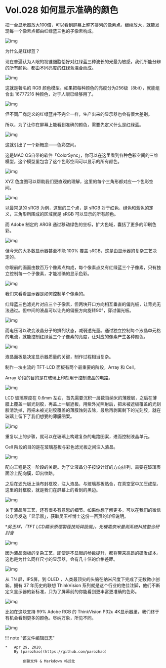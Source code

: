 # Vol.028 如何显示准确的颜色

把一台显示器放大100倍，可以看到屏幕上整齐排列的像素点。继续放大，就能发现每一个像素点都由红绿蓝三色的子像素构成。

![img](https://mmbiz.qpic.cn/mmbiz_gif/U6yRaDu1NaYbSu7r6cjkuQmnnyS76cbIciaricsZPNPibibqFvamAkzu12Fel4VkM7sZg8LUmibC1nFjUz5b3SCAIxA/640?wx_fmt=gif&tp=webp&wxfrom=5&wx_lazy=1)

为什么是红绿蓝？

现在普遍认为人眼的视锥细胞恰好对红绿蓝三种波长的光最为敏感，我们所能分辨的所有颜色，都由不同亮度的红绿蓝混合而成。

![img](https://mmbiz.qpic.cn/mmbiz_gif/U6yRaDu1NaYbSu7r6cjkuQmnnyS76cbIwMmrqTXcfWf4Pl93wnJbb3vziaU5Cg5t8814otkolM4vcH1MqeWiasow/640?wx_fmt=gif&tp=webp&wxfrom=5&wx_lazy=1)

这就是著名的 RGB 颜色模型。如果把每种颜色的亮度分为256级（8bit），就能组合出 16777216 种颜色，对于人眼已经够用了。

![img](https://mmbiz.qpic.cn/mmbiz_gif/U6yRaDu1NaYbSu7r6cjkuQmnnyS76cbIuEFtNPbMbDicwibPmiaRA8E08LqhbG8WzR3OY7A1ibia6wADC8yqU09EfbQ/640?wx_fmt=gif&tp=webp&wxfrom=5&wx_lazy=1)

但不同厂商定义的红绿蓝并不完全一样，生产出来的显示器也会有很大差别。

所以，为了让你在屏幕上能看到准确的颜色，需要先定义什么是红绿蓝。

![img](https://mmbiz.qpic.cn/mmbiz_gif/U6yRaDu1NaYbSu7r6cjkuQmnnyS76cbIdfu2nhYZYhfhzgzTFS0JyhwaWox2FhkTnbggyiahtjTp0KEy4HbJvZQ/640?wx_fmt=gif&tp=webp&wxfrom=5&wx_lazy=1)

这就引出了一个新概念——色彩空间。

这是MAC OS自带的软件「ColorSync」，你可以在这里看到各种色彩空间的三维模型，这个模型里包含了这个色彩空间可以显示的所有颜色。

![img](https://mmbiz.qpic.cn/mmbiz_gif/U6yRaDu1NaYbSu7r6cjkuQmnnyS76cbIeicBYeBiaDFRibtZeSjQ3FibEl9LicsvljYydoObrKibTnbToUUSHIehyj1A/640?wx_fmt=gif&tp=webp&wxfrom=5&wx_lazy=1)

XYZ 色度图可以帮助我们更直观的理解，这里的每个三角形都对应一个色彩空间。

![img](https://mmbiz.qpic.cn/mmbiz_png/U6yRaDu1NaYbSu7r6cjkuQmnnyS76cbITeV44nPqUP1zRfKWk9vhD11L6AnbiclDPj1W9poQegICALib0d13P7Zw/640?wx_fmt=png&tp=webp&wxfrom=5&wx_lazy=1&wx_co=1)

以最常见的 sRGB 为例，这里的三个点，是 sRGB 对于红色、绿色和蓝色的定义，三角形所围成的区域就是 sRGB 可以显示的所有颜色。

而 Adobe 制定的 ARGB 通过移动绿色的坐标，扩大色域，囊括了更多的印刷色彩。

![img](https://mmbiz.qpic.cn/mmbiz_gif/U6yRaDu1NaYbSu7r6cjkuQmnnyS76cbIoaO0ftgPgLkvQbJ2iaKwaqnpiakJJtavI27yxBSoCS6x6UVzEuQVGkFA/640?wx_fmt=gif&tp=webp&wxfrom=5&wx_lazy=1)

但今天的大多数显示器甚至不能 100% 覆盖 sRGB，这是由显示器的复杂工艺决定的。

你眼前的画面由数百万个像素点构成，每个像素点又有红绿蓝三个子像素，只有独立控制每一个子像素，才能准确的显示色彩。

![img](https://mmbiz.qpic.cn/mmbiz_gif/U6yRaDu1NaYbSu7r6cjkuQmnnyS76cbIL9BorCsmTbdLUibxuFBTBE450yV5R7Grxic1scMYtsF5JxK0QrHRYGtg/640?wx_fmt=gif&tp=webp&wxfrom=5&wx_lazy=1)

我们来看看显示器是如何控制单个像素的。

红绿蓝三色滤光片对应三个子像素，但两块开口方向相互垂直的偏光板，让背光无法通过。但中间的液晶可以让光的偏振方向旋转90°，穿过偏光板。

![img](https://mmbiz.qpic.cn/mmbiz_gif/U6yRaDu1NaYbSu7r6cjkuQmnnyS76cbIMriaG1N3e2PjRBzwWLqJz0rekrFq3akbo6dgV6zAxTWo9u44LIcpBjA/640?wx_fmt=gif&tp=webp&wxfrom=5&wx_lazy=1)

而电压可以改变液晶分子的排列状态，减弱透光量。通过独立控制每个液晶单元格的电流，就能控制红绿蓝三个子像素的亮度，让对应的像素产生各种颜色。

![img](https://mmbiz.qpic.cn/mmbiz_gif/U6yRaDu1NaYbSu7r6cjkuQmnnyS76cbIcHScqDKYGgNhdLJZTA0vHmvLVpMbIiaZDicAuicv1w1o0mbcEvze6GTuQ/640?wx_fmt=gif&tp=webp&wxfrom=5&wx_lazy=1)

液晶面板是决定显示器质量的关键，制作过程相当复杂。

制作一块主流的 TFT-LCD 面板有两个最重要的阶段，Array 和 Cell。

Array 阶段的目的是在玻璃上印刻用于控制液晶的电路。

![img](https://mmbiz.qpic.cn/mmbiz_png/U6yRaDu1NaYbSu7r6cjkuQmnnyS76cbIwlzTvU9xxg4sYdtblicLGzmpGb7If6yiaywgw9MxW1m1kv75p1ztCR3A/640?wx_fmt=png&tp=webp&wxfrom=5&wx_lazy=1&wx_co=1)

LCD 玻璃厚度在 0.6mm 左右，首先需要沉积一层数百纳米的薄膜层，之后在薄膜上覆盖一层光刻胶，再盖上一层遮板，用紫外光照射后，把未被遮板覆盖的光刻胶清洗掉，再把未被光刻胶覆盖的薄膜蚀刻去除，最后再剥离剩下的光刻胶，就在玻璃上留下了我们想要的薄膜图案。

![img](https://mmbiz.qpic.cn/mmbiz_gif/U6yRaDu1NaYbSu7r6cjkuQmnnyS76cbISCSrZgWONRIXvsSqFc478ocqWD8VV5tWmhMw1icXbyTgjRjicbz1td4g/640?wx_fmt=gif&tp=webp&wxfrom=5&wx_lazy=1)

重复以上的步骤，就可以在玻璃上构建复杂的电路图案，进而控制液晶单元。

Cell 阶段的目的是在玻璃基板与彩色滤光板之间注入液晶。

![img](https://mmbiz.qpic.cn/mmbiz_png/U6yRaDu1NaYbSu7r6cjkuQmnnyS76cbI3w8qxnw87BwLlW3iav5A1npw7Z6iaayn3L3dBfJtYUyj2BRhMfPWpVpA/640?wx_fmt=png&tp=webp&wxfrom=5&wx_lazy=1&wx_co=1)

配向工程是这一阶段的关键。为了让液晶分子按设计好的方向排列，需要在玻璃表面涂上配向膜，印出纹路。

之后在滤光板上涂布封框胶，注入液晶，与玻璃基板贴合，在真空室中加压成型。这里的封框胶，就是我们在屏幕上的看到的黑边。

![img](https://mmbiz.qpic.cn/mmbiz_gif/U6yRaDu1NaYbSu7r6cjkuQmnnyS76cbIZiazeUflGnnl3d222uyKYwXiae14nrsWibyCVKY8IBuLHo4ibYcb1eEbVg/640?wx_fmt=gif&tp=webp&wxfrom=5&wx_lazy=1)

关于液晶屏工艺，还有很多有意思的细节。如果你想了解更多，可以在我们的微信公众号发送「显示器」，获取吴玉祥博士这份一百页的详细说明。

**吳玉祥，「TFT LCD顯示原理製程技術與設備」，光機電奈米量測系統科技整合研討會*

![img](https://mmbiz.qpic.cn/mmbiz_gif/U6yRaDu1NaYbSu7r6cjkuQmnnyS76cbItY6V2XYNg73bLbbUDThiaIxkfreyFXwBkbJM42Y5WBJhxuoax0npmAw/640?wx_fmt=gif&tp=webp&wxfrom=5&wx_lazy=1)

因为液晶面板的复杂工艺，即使是不显眼的参数提升，都将带来高昂的研发成本。这也是为什么同样尺寸的显示器，会有几十倍的价格差距。

![img](https://mmbiz.qpic.cn/mmbiz_gif/U6yRaDu1NaYbSu7r6cjkuQmnnyS76cbINjqpSRwGt72kt3Z4NIDVHJKdibvxhkaU7u3p1hzBBJuyb0W6oBExhQw/640?wx_fmt=gif&tp=webp&wxfrom=5&wx_lazy=1)

从 TN 屏，IPS屏，到 OLED ，人类最顶尖的头脑在纳米尺度下完成了无数微小创新。拥有 37 年历史的联想 ThinkVision 系列就是这个行业的绝佳注脚，他们不断定义显示器的新标准，只为了屏幕前的你能看到更丰富更准确的色彩。

![img](https://mmbiz.qpic.cn/mmbiz_gif/U6yRaDu1NaYbSu7r6cjkuQmnnyS76cbIud8IqBGmTssozabQnLusKAX5Sfgx7DhdOTJdlEDR1N4icty7Yopeecg/640?wx_fmt=gif&tp=webp&wxfrom=5&wx_lazy=1)

比如在这块支持 99% Adobe RGB 的 ThinkVision P32u 4K显示器里，我们终于有机会看到更多的颜色。尽纳万象，所见不同。

![img](https://mmbiz.qpic.cn/mmbiz_gif/U6yRaDu1NaYbSu7r6cjkuQmnnyS76cbIia9h8F1P8uAOq0QjFIjutSlSD7KjvymBfVbrNJqsteCZP0tXrXmrYNw/640?wx_fmt=gif&tp=webp&wxfrom=5&wx_lazy=1)

!!! note "该文件编辑日志"

	* 	Apr 29, 2020.
		By [parozhao](https://github.com/parozhao)
	
			创建文件 & Markdown 格式化
